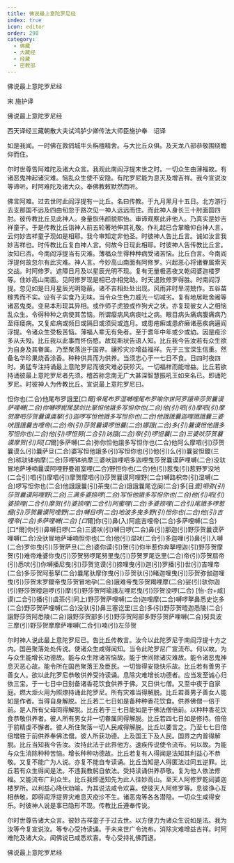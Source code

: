 ```yaml
---
title: 佛说最上意陀罗尼经
index: true
icon: editor
order: 298
category:
  - 佛藏
  - 大藏经
  - 经藏
  - 密教部
---
```


  佛说最上意陀罗尼经  

宋 施护译  

佛说最上意陀罗尼经  

西天译经三藏朝散大夫试鸿胪少卿传法大师臣施护奉　诏译  

如是我闻。一时佛在救鸽城牛头栴檀精舍。与大比丘众俱。及天龙八部恭敬围绕瞻仰而住。  

尔时世尊告阿难陀及诸大众言。我观此南阎浮提末世之时。一切众生由薄福故。有诸恶鬼神起诸灾难。恼乱众生使不安隐。有陀罗尼能为息灭及增吉祥。我今宣说汝等谛听。时阿难陀及诸大众。奉佛教敕默然而听。  

佛言阿难。过去世时此阎浮提有一比丘。名曰传教。于九月黑月十五日。北方游行去支那国不远及四由旬忽于路次见一神人远远而住。而此神人身长三十肘面圆四肘。彼传教比丘见此神人。身量恢伟颜貌熙怡。审谛观察此非他人。乃真实是妙吉祥童子。于是传教比丘诣神人前五轮著地伸其礼敬。作礼起已合掌瞻仰白神人言。云何妙吉祥童子现如是相耶。我今审知定非他圣。时彼神人告比丘言。诚如汝言我妙吉祥也。时传教比丘复白神人言。何故今日现此相耶。时彼神人告传教比丘言。汝知已否。今南阎浮提当有灾难。薄福众生得种种病受诸苦恼。比丘白言。今南阎浮提何故忽尔有此灾难。神人言。今妙高山南面有阿修罗。兴起恶心将诸眷属索天交战。时阿修罗。遮障日月及以星辰光明不现。复有无量极恶夜叉乾闼婆迦楼罗等。住妙高山南面。见阿修罗现是相已亦相党助。时天退败修罗得胜。时南阎浮提。忽见如是日月星辰光明隐蔽。诸不吉相处处出现。风雨非时旱涝兢作。五谷苗稼秀而不实。设有子实食乃无味。当令众生色力威光一切减劣。复有地居毗舍阇等诸恶鬼类。变易本形现其异相。或作师子虎狼或作狗犬之状。亦复现彼女人之相恼乱众生。令得种种之病使其苦恼。所谓瘿病风病痰吐之病。眼目病头痛病腹痛病乃至痔瘘病。又复疟病或频日或隔日或须臾或连月。或患疮癣或患疥癞诸恶疾病遍阎浮提。令诸众生受极苦恼。薄福人辈无有免者。至于耆年中年或少或幼。因是疫沴多从夭殁。比丘我以此事而怀伤愍。故现斯状告语人知。比丘我今告汝若有众生欲为自身及其眷属。乃至聚落迨于国界。禳殄灾沴增益福祥。先于三宝深生信重。然备名华珍果烧香涂香。种种供具而为供养。当须志心于一七日不食。日四时夜四时。勇猛专注持诵最上意陀罗尼而彼灾难必获殄灭。一切福祥而能增益。比丘若欲持诵彼最上意陀罗尼者先须。稽首称念南无广大甚深智慧振吼王如来名已。即诵陀罗尼。时彼神人为传教比丘。宣说最上意陀罗尼曰。  

怛你也(二合)他尾布罗誐里[口*爾]帝尾布罗湿嚩哩尾布罗喻你世阿罗誐帝莎贺曩谟萨哩嚩(二合)你嚩啰抳尾瑟剑比拏怛他誐多写怛你也(二合)他(引)呬(引)摩呬(引)摩贺摩呬莎贺曩谟虞拏(引)迦啰写怛他誐多写怛你也(二合)他誐誐曩迦哩誐誐曩三婆吠誐誐曩吉哩帝(二合)帝(引)莎贺曩谟啰怛曩(二合)娜誐(二合)多(引)曩谟怛他誐多写怛你也(二合)他(引)啰怛努(二合引)讷誐(二合)帝(引)啰怛曩(二合)三婆吠莎贺曩谟摩贺(引)阿[口*爾]多萨嚩(二合)弥你怛他誐多写怛你也(二合)他阿么摩呬(引)莎贺曩谟么(引)曩萨旦(二合)婆写怛他誐多(引)写怛你也(引)他(引)么(引)曩娑怛鑁(三合)秫驮钵纳摩(二合)莎哩钵纳摩三婆吠迦哩呬多迦哩曳莎贺曩谟萨哩嚩(二合)没驮冒地萨埵喃曩谟阿哩野曼祖室哩(二合)野怛你也(二合)他(引)惹曳(引)惹野罗没地(二合引)呬(引)摩呬(引)摩贺摩呬(引)莎贺曩谟阿哩野(二合)嚩路枳帝(引)湿嚩(二合)啰写怛你也(二合)他誐誐曩(引)茶曳(二合)誐誐曩尾讫阑(二合)多[目*壹]呬弥(引)莎贺曩谟阿哩野(二合)三满多婆捺啰(二合)写怛他誐多写怛你也(二合)他(引)呬(引)婆捺哩(二合引)摩贺(引)婆捺哩(二合引)阿蜜哩(二合)多婆捺哩(二合引)尾誐多啰惹细(引)莎贺曩谟阿哩野(二合)嚩日啰(二合)地波多曳多野(引)怛你也(二合)他(引)吉哩帝(二合)多萨哩嚩(二合) [口*爾]你(引)鼻(入)阿底吉哩帝(二合)多萨哩嚩(二合) [口*爾]你(引)鼻嚩日啰(二合)三婆吠(引)嚩日啰(二合)鼻(引)那迦(引)野莎贺曩谟萨哩嚩(二合)没驮冒地萨埵喃怛你也(二合)他(引)湿吠(二合引)多迦哩(引)鼻(引)入嚩(二合)罗你曳(引)莎贺萨旦(二合)婆你谟(引)贺(引)你半惹你奔拏哩迦(引)野莎贺摩贺(引)难帝难婆你曳(引)莎贺努啰尾努里曳(引)莎贺罗尾讫里(二合)帝(引)莎贺扇帝(引)悉吠(引)你嚩播尼曳(引)莎贺览谟(引)捺哩曳(引)迦(引)罗播(引)世(引)吉哩帝(二合)多莎贺阿惹拏(二合)曩尾驮摩你曳(引)莎贺驮(引)睹迦哩曳(引)莎贺弥伽迦哩曳(引)莎贺末罗鑁帝曳莎贺冒地孕(二合)誐难帝曳莎贺羯哩摩(二合)娑(引)驮你迦(引)野莎贺曀迦啰(引)摩(引)野莎贺阿瑜誐左哩尼曳(引)莎贺没啰(二合) [怡-台+咸]谟(二合引)播(引)虞茶(引同上)野莎贺萨哩嚩(二合)迦哩摩(二合)嚩啰拏鼻悉史讫多(二合)野莎贺萨哩嚩(二合)没驮(引)鼻三塞讫里(三合)多(引)野莎贺曀迦悉陵(二合)誐野莎贺阿悉陵(二合)誐野莎贺部多(引)野莎贺阿部多野莎贺萨哩嚩(二合)努具波三摩(引)野莎贺摩摩萨哩嚩(二合引)喃(引)左莎贺  

尔时神人说此最上意陀罗尼已。告比丘传教言。汝今以此陀罗尼于南阎浮提十方之内。国邑聚落处处传说。使诸众生咸得闻知。当令此陀罗尼广宣流布。何以故。为与众生能增长功德故。能与众生除诸苦恼故。能于世间除诸灾难故。能令诸恶鬼神息灭恶心故。能令所在国邑聚落王及臣民。一切皆得安隐快乐故。比丘若有善男子善女人。欲以此陀罗尼恭敬供养受持读诵。息除灾难增长功德者。应当发至诚心归依三宝。于一七日中日别备诸香花饮食供养于佛。又日供七僧。又至中夜于自家庭。燃大炬火用为照燎持诵此陀罗尼。所有灾难当得解脱。比丘若善男子善女人能如是作者。当得自身解脱。比丘若二七日如是备种种香花饮食。供养佛僧一倍于前。是人所有父母同得解脱。比丘若于三七日能如是于佛法僧倍前。以种种香花饮食恭敬供养者。彼人所有男女并一切眷属同得解脱。比丘若四七日如是修持。倍倍于前精虔不懈者。彼人所住聚落一切人民咸得解脱。比丘以要言之。乃至七七日倍倍增胜于前供养奉佛法僧。彼人所获功德。上及国王下及人民。国界之内普得解脱。比丘当知我今告汝。汝持此法于此界他方。速疾传说使令流布。何以故。为能与众生消除种种苦恼。增长种种功德故。比丘若复有人得闻是法知其利益心不恭敬。又复不能广为人说。亦复不能自专读诵。比丘当知是人得匿法过同五逆罪。比丘若有众生得闻是法。不违我教躬自依法。受持读诵供养恭敬。复为他人依法修福。又能流布广利众生。比丘我即遥知先为此人往妙高山。至天人阿修罗乾闼婆迦楼罗所。以利益心降伏劝喻。为其说法咸令欢喜。使彼天人阿修罗等。息彼诤心互相恭敬。即得阎浮提界灾难息灭疫沴不生。诸恶鬼等各各潜隐。一切众生咸得安乐。时彼神人说是事已隐形不现。传教比丘遵奉传说。  

尔时世尊告诸大众言。彼妙吉祥童子于过去世。以方便力为诸众生说如是法。我为汝等今复宣说汝。等专心受持读诵。于未来世广令流布。消除灾难增益吉祥。时阿难陀及诸大众。闻佛说已咸悉欢喜。专心受持礼佛而退。  

佛说最上意陀罗尼经  
